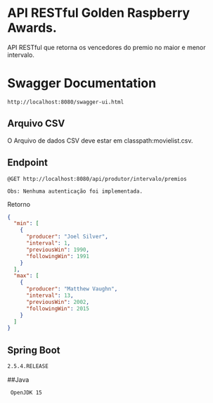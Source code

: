 # API RESTful Golden Raspberry Awards.

API RESTful que retorna os vencedores do premio no maior e menor intervalo.

# Swagger Documentation

```url
http://localhost:8080/swagger-ui.html
```

## Arquivo CSV

O Arquivo de dados CSV deve estar em classpath:movielist.csv.

## Endpoint

```url
@GET http://localhost:8080/api/produtor/intervalo/premios

Obs: Nenhuma autenticação foi implementada.
```

Retorno
```JSON
{
  "min": [
    {
      "producer": "Joel Silver",
      "interval": 1,
      "previousWin": 1990,
      "followingWin": 1991
    }
  ],
  "max": [
    {
      "producer": "Matthew Vaughn",
      "interval": 13,
      "previousWin": 2002,
      "followingWin": 2015
    }
  ]
}
```

## Spring Boot

```bash
2.5.4.RELEASE 
```

##Java

```bash
 OpenJDK 15
```


